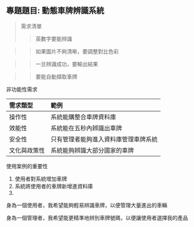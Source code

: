 ## 專題題目: 動態車牌辨識系統

>需求清單
>>英數字要能辨識

>>如果圖片不夠清晰，要調整對比色彩

>>一旦辨識成功，要輸出結果

>>要能自動擷取車牌

非功能性需求

|需求類型|範例|
|:---|:---|
|操作性|系統能購整合車牌資料庫|
|效能性|系統能在五秒內辨識出車牌|
|安全性|只有管理者能夠進入資料庫管理車牌系統|
|文化與政策性|系統能夠辨識大部分國家的車牌|

使用案例的重要性

1. 使用者對系統增加車牌
2. 系統將使用者的車牌新增進資料庫
3. 



身為一個使用者，我希望能夠輕易辨識車牌，以便管理大量進出的車輛

身為一個管理者，我希望能更精準地辨別車牌號碼，以便讓使用者選擇我的產品
